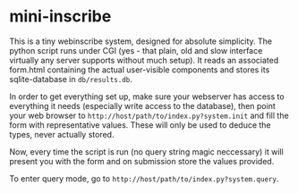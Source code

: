 mini-inscribe
=============

This is a tiny webinscribe system, designed for absolute simplicity.
The python script runs under CGI (yes - that plain, old and slow
interface virtually any server supports without much setup).
It reads an associated form.html containing the actual user-visible
components and stores its sqlite-database in ```db/results.db```.

In order to get everything set up, make sure your webserver has access
to everything it needs (especially write access to the database), then
point your web browser to ```http://host/path/to/index.py?system.init```
and fill the form with representative values. These will only be used
to deduce the types, never actually stored.

Now, every time the script is run (no query string magic neccessary) it
will present you with the form and on submission store the values provided.

To enter query mode, go to ```http://host/path/to/index.py?system.query```.

